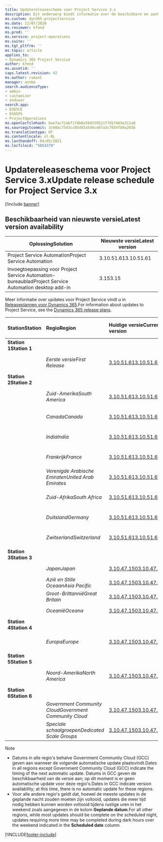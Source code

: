 ```yaml
---
title: Updatereleaseschema voor Project Service 3.x
description: Dit onderwerp biedt informatie over de beschikbare en aankomende releases van Dynamics 365 Project Service Automation.
ms.custom: dyn365-projectservice
ms.date: 12/07/2020
ms.reviewer: kfend
ms.prod: ''
ms.service: project-operations
ms.suite: ''
ms.tgt_pltfrm: ''
ms.topic: article
applies_to:
- Dynamics 365 Project Service
author: kfend
ms.assetid: ''
caps.latest.revision: 42
ms.author: rumant
manager: annbe
search.audienceType:
- admin
- customizer
- enduser
search.app:
- D365CE
- D365PS
- ProjectOperations
ms.openlocfilehash: bae7acf2abf174b6e59d159521ffd1f465e311a0
ms.sourcegitcommit: 3c60ac7543cc05d93a5d4ce87a3c7854fb9a203b
ms.translationtype: HT
ms.contentlocale: nl-NL
ms.lasthandoff: 04/05/2021
ms.locfileid: "5854379"
---
```

# <a name="update-release-schedule-for-project-service-3x"></a><span data-ttu-id="8e633-103">Updatereleaseschema voor Project Service 3.x</span><span class="sxs-lookup"><span data-stu-id="8e633-103">Update release schedule for Project Service 3.x</span></span>

[!include [banner](../includes/psa-now-project-operations.md)]

## <a name="latest-version-availability"></a><span data-ttu-id="8e633-104">Beschikbaarheid van nieuwste versie</span><span class="sxs-lookup"><span data-stu-id="8e633-104">Latest version availability</span></span>

| <span data-ttu-id="8e633-105">Oplossing</span><span class="sxs-lookup"><span data-stu-id="8e633-105">Solution</span></span>  | <span data-ttu-id="8e633-106">Nieuwste versie</span><span class="sxs-lookup"><span data-stu-id="8e633-106">Latest version</span></span> |
|-------|----|
| <span data-ttu-id="8e633-107">Project Service Automation</span><span class="sxs-lookup"><span data-stu-id="8e633-107">Project Service Automation</span></span>    | <span data-ttu-id="8e633-108">3.10.51.61</span><span class="sxs-lookup"><span data-stu-id="8e633-108">3.10.51.61</span></span> |
| <span data-ttu-id="8e633-109">Invoegtoepassing voor Project Service Automation-bureaublad</span><span class="sxs-lookup"><span data-stu-id="8e633-109">Project Service Automation desktop add-in</span></span>                | <span data-ttu-id="8e633-110">3.15</span><span class="sxs-lookup"><span data-stu-id="8e633-110">3.15</span></span>          |

<span data-ttu-id="8e633-111">Meer informatie over updates voor Project Service vindt u in [Releaseplannen voor Dynamics 365](https://docs.microsoft.com/dynamics365/release-plans/).</span><span class="sxs-lookup"><span data-stu-id="8e633-111">For information about updates to Project Service, see the [Dynamics 365 release plans](https://docs.microsoft.com/dynamics365/release-plans/).</span></span> 

| <span data-ttu-id="8e633-112">Station</span><span class="sxs-lookup"><span data-stu-id="8e633-112">Station</span></span>  | <span data-ttu-id="8e633-113">Regio</span><span class="sxs-lookup"><span data-stu-id="8e633-113">Region</span></span> | <span data-ttu-id="8e633-114">Huidige versie</span><span class="sxs-lookup"><span data-stu-id="8e633-114">Current version</span></span> | <span data-ttu-id="8e633-115">Volgende versie</span><span class="sxs-lookup"><span data-stu-id="8e633-115">Next version</span></span> |  <span data-ttu-id="8e633-116">Geplande datum</span><span class="sxs-lookup"><span data-stu-id="8e633-116">Scheduled date</span></span>
| :---   | :---   | :---   | :---   |:---   |         
|<span data-ttu-id="8e633-117"><strong>Station 1</strong></span><span class="sxs-lookup"><span data-stu-id="8e633-117"><strong>Station 1</strong></span></span> | |  |  | |
| | <span data-ttu-id="8e633-118"><i>Eerste versie</i></span><span class="sxs-lookup"><span data-stu-id="8e633-118"><i>First Release</i></span></span> | [<span data-ttu-id="8e633-119">3.10.51.61</span><span class="sxs-lookup"><span data-stu-id="8e633-119">3.10.51.61</span></span>](whats-new-ur-30.md) | <span data-ttu-id="8e633-120">N.t.b.</span><span class="sxs-lookup"><span data-stu-id="8e633-120">TBD</span></span> | <span data-ttu-id="8e633-121">23 april 2021</span><span class="sxs-lookup"><span data-stu-id="8e633-121">April 23, 2021</span></span>
|<span data-ttu-id="8e633-122"><strong>Station 2</strong></span><span class="sxs-lookup"><span data-stu-id="8e633-122"><strong>Station 2</strong></span></span> | |  |  | |
| | <span data-ttu-id="8e633-123"><i>Zuid-Amerika</i></span><span class="sxs-lookup"><span data-stu-id="8e633-123"><i>South America</i></span></span> | [<span data-ttu-id="8e633-124">3.10.51.61</span><span class="sxs-lookup"><span data-stu-id="8e633-124">3.10.51.61</span></span>](whats-new-ur-30.md) | <span data-ttu-id="8e633-125">N.t.b.</span><span class="sxs-lookup"><span data-stu-id="8e633-125">TBD</span></span> | <span data-ttu-id="8e633-126">30 april 2021</span><span class="sxs-lookup"><span data-stu-id="8e633-126">April 30, 2021</span></span>
| | <span data-ttu-id="8e633-127"><i>Canada</i></span><span class="sxs-lookup"><span data-stu-id="8e633-127"><i>Canada</i></span></span> | [<span data-ttu-id="8e633-128">3.10.51.61</span><span class="sxs-lookup"><span data-stu-id="8e633-128">3.10.51.61</span></span>](whats-new-ur-30.md) | <span data-ttu-id="8e633-129">N.t.b.</span><span class="sxs-lookup"><span data-stu-id="8e633-129">TBD</span></span> | <span data-ttu-id="8e633-130">30 april 2021</span><span class="sxs-lookup"><span data-stu-id="8e633-130">April 30, 2021</span></span>
| | <span data-ttu-id="8e633-131"><i>India</i></span><span class="sxs-lookup"><span data-stu-id="8e633-131"><i>India</i></span></span> | [<span data-ttu-id="8e633-132">3.10.51.61</span><span class="sxs-lookup"><span data-stu-id="8e633-132">3.10.51.61</span></span>](whats-new-ur-30.md) | <span data-ttu-id="8e633-133">N.t.b.</span><span class="sxs-lookup"><span data-stu-id="8e633-133">TBD</span></span> | <span data-ttu-id="8e633-134">30 april 2021</span><span class="sxs-lookup"><span data-stu-id="8e633-134">April 30, 2021</span></span>
| | <span data-ttu-id="8e633-135"><i>Frankrijk</i></span><span class="sxs-lookup"><span data-stu-id="8e633-135"><i>France</i></span></span> | [<span data-ttu-id="8e633-136">3.10.51.61</span><span class="sxs-lookup"><span data-stu-id="8e633-136">3.10.51.61</span></span>](whats-new-ur-30.md) | <span data-ttu-id="8e633-137">N.t.b.</span><span class="sxs-lookup"><span data-stu-id="8e633-137">TBD</span></span> | <span data-ttu-id="8e633-138">30 april 2021</span><span class="sxs-lookup"><span data-stu-id="8e633-138">April 30, 2021</span></span>
| | <span data-ttu-id="8e633-139"><i>Verenigde Arabische Emiraten</i></span><span class="sxs-lookup"><span data-stu-id="8e633-139"><i>United Arab Emirates</i></span></span> | [<span data-ttu-id="8e633-140">3.10.51.61</span><span class="sxs-lookup"><span data-stu-id="8e633-140">3.10.51.61</span></span>](whats-new-ur-30.md) | <span data-ttu-id="8e633-141">N.t.b.</span><span class="sxs-lookup"><span data-stu-id="8e633-141">TBD</span></span> | <span data-ttu-id="8e633-142">30 april 2021</span><span class="sxs-lookup"><span data-stu-id="8e633-142">April 30, 2021</span></span>
| | <span data-ttu-id="8e633-143"><i>Zuid-Afrika</i></span><span class="sxs-lookup"><span data-stu-id="8e633-143"><i>South Africa</i></span></span> | [<span data-ttu-id="8e633-144">3.10.51.61</span><span class="sxs-lookup"><span data-stu-id="8e633-144">3.10.51.61</span></span>](whats-new-ur-30.md) | <span data-ttu-id="8e633-145">N.t.b.</span><span class="sxs-lookup"><span data-stu-id="8e633-145">TBD</span></span> | <span data-ttu-id="8e633-146">30 april 2021</span><span class="sxs-lookup"><span data-stu-id="8e633-146">April 30, 2021</span></span>
| | <span data-ttu-id="8e633-147"><i>Duitsland</i></span><span class="sxs-lookup"><span data-stu-id="8e633-147"><i>Germany</i></span></span> | [<span data-ttu-id="8e633-148">3.10.51.61</span><span class="sxs-lookup"><span data-stu-id="8e633-148">3.10.51.61</span></span>](whats-new-ur-30.md) | <span data-ttu-id="8e633-149">N.t.b.</span><span class="sxs-lookup"><span data-stu-id="8e633-149">TBD</span></span> | <span data-ttu-id="8e633-150">30 april 2021</span><span class="sxs-lookup"><span data-stu-id="8e633-150">April 30, 2021</span></span>
| | <span data-ttu-id="8e633-151"><i>Zwitserland</i></span><span class="sxs-lookup"><span data-stu-id="8e633-151"><i>Switzerland</i></span></span> | [<span data-ttu-id="8e633-152">3.10.51.61</span><span class="sxs-lookup"><span data-stu-id="8e633-152">3.10.51.61</span></span>](whats-new-ur-30.md) | <span data-ttu-id="8e633-153">N.t.b.</span><span class="sxs-lookup"><span data-stu-id="8e633-153">TBD</span></span> | <span data-ttu-id="8e633-154">30 april 2021</span><span class="sxs-lookup"><span data-stu-id="8e633-154">April 30, 2021</span></span>
|<span data-ttu-id="8e633-155"><strong>Station 3</strong></span><span class="sxs-lookup"><span data-stu-id="8e633-155"><strong>Station 3</strong></span></span> | |  |  | |
| | <span data-ttu-id="8e633-156"><i>Japan</i></span><span class="sxs-lookup"><span data-stu-id="8e633-156"><i>Japan</i></span></span> | [<span data-ttu-id="8e633-157">3.10.47.150</span><span class="sxs-lookup"><span data-stu-id="8e633-157">3.10.47.150</span></span>](whats-new-ur-29-5.md) | [<span data-ttu-id="8e633-158">3.10.51.61</span><span class="sxs-lookup"><span data-stu-id="8e633-158">3.10.51.61</span></span>](whats-new-ur-30.md) | <span data-ttu-id="8e633-159">9 april 2021</span><span class="sxs-lookup"><span data-stu-id="8e633-159">April 9, 2021</span></span>
| | <span data-ttu-id="8e633-160"><i>Azië en Stille Oceaan</i></span><span class="sxs-lookup"><span data-stu-id="8e633-160"><i>Asia Pacific</i></span></span> | [<span data-ttu-id="8e633-161">3.10.47.150</span><span class="sxs-lookup"><span data-stu-id="8e633-161">3.10.47.150</span></span>](whats-new-ur-29-5.md) | [<span data-ttu-id="8e633-162">3.10.51.61</span><span class="sxs-lookup"><span data-stu-id="8e633-162">3.10.51.61</span></span>](whats-new-ur-30.md) | <span data-ttu-id="8e633-163">9 april 2021</span><span class="sxs-lookup"><span data-stu-id="8e633-163">April 9, 2021</span></span>
| | <span data-ttu-id="8e633-164"><i>Groot-Brittannië</i></span><span class="sxs-lookup"><span data-stu-id="8e633-164"><i>Great Britain</i></span></span> | [<span data-ttu-id="8e633-165">3.10.47.150</span><span class="sxs-lookup"><span data-stu-id="8e633-165">3.10.47.150</span></span>](whats-new-ur-29-5.md) | [<span data-ttu-id="8e633-166">3.10.51.61</span><span class="sxs-lookup"><span data-stu-id="8e633-166">3.10.51.61</span></span>](whats-new-ur-30.md) | <span data-ttu-id="8e633-167">9 april 2021</span><span class="sxs-lookup"><span data-stu-id="8e633-167">April 9, 2021</span></span>
| | <span data-ttu-id="8e633-168"><i>Oceanië</i></span><span class="sxs-lookup"><span data-stu-id="8e633-168"><i>Oceana</i></span></span> | [<span data-ttu-id="8e633-169">3.10.47.150</span><span class="sxs-lookup"><span data-stu-id="8e633-169">3.10.47.150</span></span>](whats-new-ur-29-5.md) | [<span data-ttu-id="8e633-170">3.10.51.61</span><span class="sxs-lookup"><span data-stu-id="8e633-170">3.10.51.61</span></span>](whats-new-ur-30.md) | <span data-ttu-id="8e633-171">9 april 2021</span><span class="sxs-lookup"><span data-stu-id="8e633-171">April 9, 2021</span></span>
|<span data-ttu-id="8e633-172"><strong>Station 4</strong></span><span class="sxs-lookup"><span data-stu-id="8e633-172"><strong>Station 4</strong></span></span> | |  |  | |
| | <span data-ttu-id="8e633-173"><i>Europa</i></span><span class="sxs-lookup"><span data-stu-id="8e633-173"><i>Europe</i></span></span> | [<span data-ttu-id="8e633-174">3.10.47.150</span><span class="sxs-lookup"><span data-stu-id="8e633-174">3.10.47.150</span></span>](whats-new-ur-29-5.md) | [<span data-ttu-id="8e633-175">3.10.51.61</span><span class="sxs-lookup"><span data-stu-id="8e633-175">3.10.51.61</span></span>](whats-new-ur-30.md) | <span data-ttu-id="8e633-176">16 april 2021</span><span class="sxs-lookup"><span data-stu-id="8e633-176">April 16, 2021</span></span>
|<span data-ttu-id="8e633-177"><strong>Station 5</strong></span><span class="sxs-lookup"><span data-stu-id="8e633-177"><strong>Station 5</strong></span></span> | |  |  | |
| | <span data-ttu-id="8e633-178"><i>Noord-Amerika</i></span><span class="sxs-lookup"><span data-stu-id="8e633-178"><i>North America</i></span></span> | [<span data-ttu-id="8e633-179">3.10.47.150</span><span class="sxs-lookup"><span data-stu-id="8e633-179">3.10.47.150</span></span>](whats-new-ur-29-5.md) | [<span data-ttu-id="8e633-180">3.10.51.61</span><span class="sxs-lookup"><span data-stu-id="8e633-180">3.10.51.61</span></span>](whats-new-ur-30.md) | <span data-ttu-id="8e633-181">23 april 2021</span><span class="sxs-lookup"><span data-stu-id="8e633-181">April 23, 2021</span></span>
|<span data-ttu-id="8e633-182"><strong>Station 6</strong></span><span class="sxs-lookup"><span data-stu-id="8e633-182"><strong>Station 6</strong></span></span> | |  |  | |
| | <span data-ttu-id="8e633-183"><i>Government Community Cloud</i></span><span class="sxs-lookup"><span data-stu-id="8e633-183"><i>Government Community Cloud</i></span></span> | [<span data-ttu-id="8e633-184">3.10.47.150</span><span class="sxs-lookup"><span data-stu-id="8e633-184">3.10.47.150</span></span>](whats-new-ur-29-5.md) | [<span data-ttu-id="8e633-185">3.10.51.61</span><span class="sxs-lookup"><span data-stu-id="8e633-185">3.10.51.61</span></span>](whats-new-ur-30.md) | <span data-ttu-id="8e633-186">30 april 2021</span><span class="sxs-lookup"><span data-stu-id="8e633-186">April 30, 2021</span></span>
| | <span data-ttu-id="8e633-187"><i>Speciale schaalgroepen</i></span><span class="sxs-lookup"><span data-stu-id="8e633-187"><i>Dedicated Scale Groups</i></span></span> | [<span data-ttu-id="8e633-188">3.10.47.150</span><span class="sxs-lookup"><span data-stu-id="8e633-188">3.10.47.150</span></span>](whats-new-ur-29-5.md) | [<span data-ttu-id="8e633-189">3.10.51.61</span><span class="sxs-lookup"><span data-stu-id="8e633-189">3.10.51.61</span></span>](whats-new-ur-30.md) | <span data-ttu-id="8e633-190">30 april 2021</span><span class="sxs-lookup"><span data-stu-id="8e633-190">April 30, 2021</span></span>

>[!Note]
> - <span data-ttu-id="8e633-191">Datums in alle regio's behalve Government Community Cloud (GCC) geven aan wanneer de volgende automatische update plaatsvindt.</span><span class="sxs-lookup"><span data-stu-id="8e633-191">Dates in all regions except Government Community Cloud (GCC) indicate the timing of the next automatic update.</span></span> <span data-ttu-id="8e633-192">Datums in GCC geven de beschikbaarheid van de versie aan; op dit moment is er geen automatische update voor deze regio's.</span><span class="sxs-lookup"><span data-stu-id="8e633-192">Dates in GCC indicate version availability; at this time, there is no automatic update for these regions.</span></span>
> - <span data-ttu-id="8e633-193">Voor alle andere regio's geldt dat, hoewel de meeste updates in de geplande nacht zouden moeten zijn voltooid, updates die meer tijd nodig hebben kunnen worden voltooid tijdens rustige uren in het weekend zoals aangegeven in de kolom **Geplande datum**.</span><span class="sxs-lookup"><span data-stu-id="8e633-193">For all other regions, while most updates should be complete on the scheduled night, updates requiring more time may be completed during dark hours over the weekend indicated in the **Scheduled date** column.</span></span>


[!INCLUDE[footer-include](../includes/footer-banner.md)]
